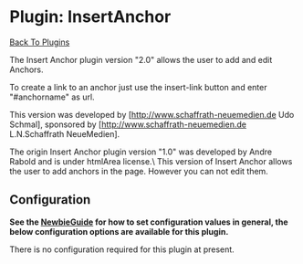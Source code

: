 # Plugin: InsertAnchor

[Back To Plugins](Plugins.html)

The Insert Anchor plugin version "2.0" allows the user to add and edit Anchors.

To create a link to an anchor just use the insert-link button and enter "#anchorname" as url.

This version was developed by [http://www.schaffrath-neuemedien.de Udo Schmal], sponsored by [http://www.schaffrath-neuemedien.de L.N.Schaffrath NeueMedien].

The origin Insert Anchor plugin version "1.0" was developed by Andre Rabold and is under htmlArea license.\\
This version of Insert Anchor allows the user to add anchors in the page. However you can not edit them.


## Configuration

**See the [NewbieGuide](NewbieGuide#ProvideSomeConfiguration.html) for how to set configuration values in general, the below configuration options are available for this plugin.**

There is no configuration required for this plugin at present.
